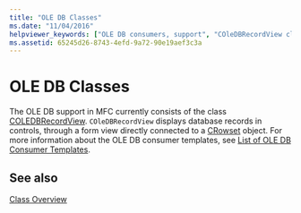 ```yaml
---
title: "OLE DB Classes"
ms.date: "11/04/2016"
helpviewer_keywords: ["OLE DB consumers, support", "COleDBRecordView class [MFC]"]
ms.assetid: 65245d26-8743-4efd-9a72-90e19aef3c3a
---
```

# OLE DB Classes

The OLE DB support in MFC currently consists of the class [COLEDBRecordView](reference/coledbrecordview-class.md). `COleDBRecordView` displays database records in controls, through a form view directly connected to a [CRowset](../data/oledb/crowset-class.md) object. For more information about the OLE DB consumer templates, see [List of OLE DB Consumer Templates](../data/oledb/ole-db-consumer-templates-reference.md).

## See also

[Class Overview](class-library-overview.md)
